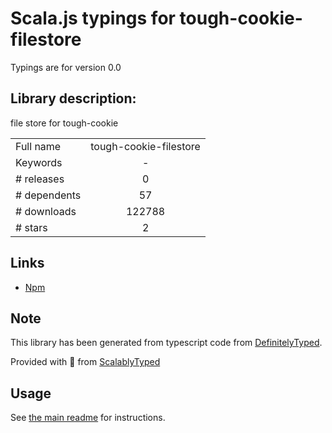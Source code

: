 
# Scala.js typings for tough-cookie-filestore

Typings are for version 0.0

## Library description:
file store for tough-cookie

|                    |                 |
| ------------------ | :-------------: |
| Full name          | tough-cookie-filestore |
| Keywords           | - |
| # releases         | 0 |
| # dependents       | 57 |
| # downloads        | 122788 |
| # stars            | 2 |

## Links
- [Npm](https://www.npmjs.com/package/tough-cookie-filestore)
    


## Note
This library has been generated from typescript code from [DefinitelyTyped](https://definitelytyped.org).

Provided with :purple_heart: from [ScalablyTyped](https://github.com/oyvindberg/ScalablyTyped)

## Usage
See [the main readme](../../readme.md) for instructions.


